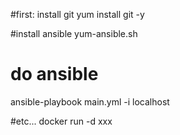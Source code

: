 #first: install git
yum install git -y

#install ansible
yum-ansible.sh

# do ansible
ansible-playbook main.yml -i localhost

#etc...
docker run -d xxx




